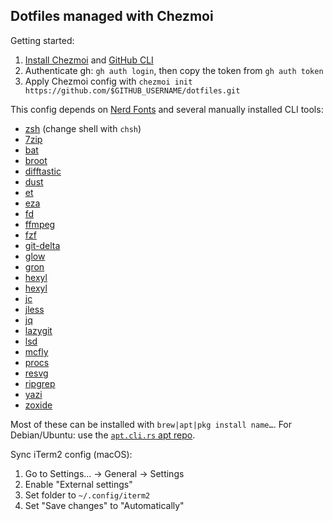 ## Dotfiles managed with Chezmoi

Getting started:

1. [Install Chezmoi](https://www.chezmoi.io/install) and [GitHub CLI](https://github.com/cli/cli#installation)
2. Authenticate gh: `gh auth login`, then copy the token from `gh auth token`
3. Apply Chezmoi config with `chezmoi init https://github.com/$GITHUB_USERNAME/dotfiles.git`

This config depends on [Nerd Fonts](https://www.nerdfonts.com/) and several manually installed CLI tools:

- [zsh](https://www.zsh.org/) (change shell with `chsh`)
- [7zip](https://www.7-zip.org/)
- [bat](https://github.com/sharkdp/bat)
- [broot](https://github.com/Canop/broot)
- [difftastic](https://github.com/Wilfred/difftastic)
- [dust](https://github.com/bootandy/dust)
- [et](https://eternalterminal.dev/)
- [eza](https://github.com/eza-community/eza)
- [fd](https://github.com/sharkdp/fd)
- [ffmpeg](https://www.ffmpeg.org/)
- [fzf](https://github.com/junegunn/fzf)
- [git-delta](https://github.com/dandavison/delta)
- [glow](https://github.com/charmbracelet/glow)
- [gron](https://github.com/tomnomnom/gron)
- [hexyl](https://github.com/sharkdp/hexyl)
- [hexyl](https://github.com/sharkdp/hexyl)
- [jc](https://github.com/kellyjonbrazil/jc)
- [jless](https://jless.io/)
- [jq](https://jqlang.org/)
- [lazygit](https://github.com/jesseduffield/lazygit)
- [lsd](https://github.com/lsd-rs/lsd)
- [mcfly](https://github.com/cantino/mcfly)
- [procs](https://github.com/dalance/procs)
- [resvg](https://github.com/linebender/resvg)
- [ripgrep](https://github.com/BurntSushi/ripgrep)
- [yazi](https://yazi-rs.github.io/docs/installation)
- [zoxide](https://github.com/ajeetdsouza/zoxide)

Most of these can be installed with `brew|apt|pkg install name…`. For Debian/Ubuntu: use the [`apt.cli.rs` apt repo](https://github.com/emmatyping/apt.cli.rs).

Sync iTerm2 config (macOS):

1. Go to Settings… -> General -> Settings
2. Enable "External settings"
3. Set folder to `~/.config/iterm2`
4. Set "Save changes" to "Automatically"
